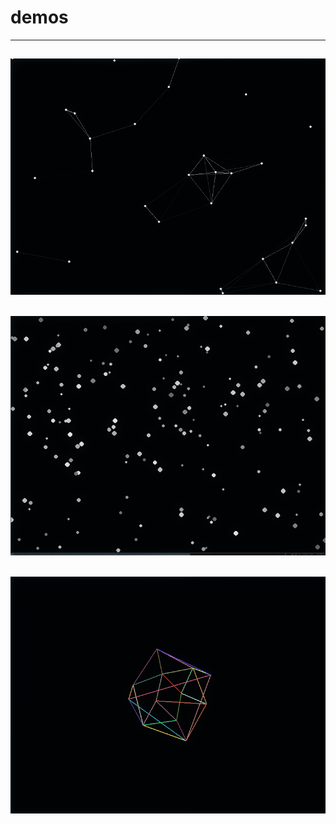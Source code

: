 # demos
---

![lns](demos/.img/1.png)
---
![snw](demos/.img/2.png)
---
![bll](demos/.img/3.png)
---
